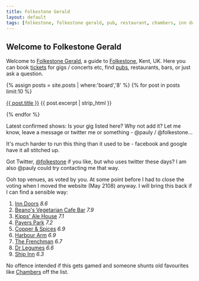 ```yaml
---
title: Folkestone Gerald
layout: default
tags: [folkestone, folkestone gerald, pub, restaurant, chambers, inn doors]
---
```


<div>
  <h2>Welcome to Folkestone Gerald</h2>

  <p>Welcome to <a class="tag" href="/wiki/folkestone+gerald">Folkestone Gerald</a>, a guide to <a class="tag" href="/">Folkestone</a>, Kent, UK. Here you can book <a class="tag" href="/wiki/tickets">tickets</a> for gigs / concerts etc, find <a class="tag" href="/wiki/pubs">pubs</a>, restaurants, bars, or just ask a question.</p>

  {% assign posts = site.posts | where:'board','8' %}
  {% for post in posts limit:10 %}
    <p><a title="{{ post.date | date_to_string }}" href="{{ site.baseurl }}{{ post.url }}">{{ post.title }}</a> {{ post.excerpt | strip_html }}</p>
  {% endfor %}

  Latest confirmed shows:
  Is your gig listed here? Why not add it? Let me know, leave a message or twitter me or something - @pauly / @folkestone...

  <p>It's much harder to run this thing than it used to be - facebook and google have it all stitched up.</p>

  <p>Got Twitter, <a href="https://twitter.com/folkestone">@folkestone</a> if you like, but who uses twitter these days? I am also @pauly could try contacting me that way.</p>

  <p>Ooh top venues, as voted by you. At some point before I had to close the voting when I moved the website (May 2108) anyway. I will bring this back if I can find a sensible way:</p>

  <ol>
    <li><span itemscope itemtype="http://schema.org/AggregateRating"><span itemprop="itemReviewed" itemscope itemtype="http://schema.org/Place"><a itemprop="url" class="venue:26407 map" href="/v/26407" title="96 Sandgate High Street, Sandgate, Kent, CT20 3BY"><span itemprop="name">Inn Doors</span></a> <meta itemprop="address" content="96 Sandgate High Street, Sandgate, Kent, CT20 3BY" /></span><em class="rate rate:venue:8.6">8.6<meta itemprop="ratingValue" content="8.6" /><meta itemprop="reviewCount" content="1" /><meta itemprop="bestRating" content="10" /><meta itemprop="worstRating" content="0" /></em></span></li>
    <li><span itemscope itemtype="http://schema.org/AggregateRating"><span itemprop="itemReviewed" itemscope itemtype="http://schema.org/Place"><a itemprop="url" class="venue:12743 map" href="/v/12743" title="43 Tontine Street, Folkestone, Kent CT20"><span itemprop="name">Beano's Vegetarian Cafe Bar</span></a> <meta itemprop="address" content="43 Tontine Street, Folkestone, Kent CT20" /></span><em class="rate rate:venue:7.9">7.9<meta itemprop="ratingValue" content="7.9" /><meta itemprop="reviewCount" content="1" /><meta itemprop="bestRating" content="10" /><meta itemprop="worstRating" content="0" /></em></span></li>
    <li><span itemscope itemtype="http://schema.org/AggregateRating"><span itemprop="itemReviewed" itemscope itemtype="http://schema.org/Place"><a itemprop="url" class="venue:12943 map" href="/v/12943" title="15 The Old High Street, Folkestone, Kent CT20 1AT"><span itemprop="name">Kipps' Ale House</span></a> <meta itemprop="address" content="15 The Old High Street, Folkestone, Kent CT20 1AT" /></span><em class="rate rate:venue:7.1">7.1<meta itemprop="ratingValue" content="7.1" /><meta itemprop="reviewCount" content="1" /><meta itemprop="bestRating" content="10" /><meta itemprop="worstRating" content="0" /></em></span> </li>
    <li><span itemscope itemtype="http://schema.org/AggregateRating"><span itemprop="itemReviewed" itemscope itemtype="http://schema.org/Place"><a itemprop="url" class="venue:12966 map" href="/v/12966" title="Payers Park, Folkestone, Kent CT20, UK"><span itemprop="name">Payers Park</span></a> <meta itemprop="address" content="Payers Park, Folkestone, Kent CT20, UK" /></span><em class="rate rate:venue:7.2">7.2<meta itemprop="ratingValue" content="7.2" /><meta itemprop="reviewCount" content="1" /><meta itemprop="bestRating" content="10" /><meta itemprop="worstRating" content="0" /></em></span></li>
      <li><span itemscope itemtype="http://schema.org/AggregateRating"><span itemprop="itemReviewed" itemscope itemtype="http://schema.org/Place"><a itemprop="url" class="venue:13310 map" href="/v/13310" title="Ground Floor Business Premises, 14 Bouverie Road West, Folkestone, CT20 2SZ"><span itemprop="name">Copper & Spices</span></a> <meta itemprop="address" content="Ground Floor Business Premises, 14 Bouverie Road West, Folkestone, CT20 2SZ" /></span><em class="rate rate:venue:6.9">6.9<meta itemprop="ratingValue" content="6.9" /><meta itemprop="reviewCount" content="1" /><meta itemprop="bestRating" content="10" /><meta itemprop="worstRating" content="0" /></em></span></li>
    <li><span itemscope itemtype="http://schema.org/AggregateRating"><span itemprop="itemReviewed" itemscope itemtype="http://schema.org/Place"><a itemprop="url" class="venue:26408 map" href="/v/26408" title="Folkestone Harbour, Folkestone, Kent"><span itemprop="name">Harbour Arm</span></a> <meta itemprop="address" content="Folkestone Harbour, Folkestone, Kent" /></span><em class="rate rate:venue:6.9">6.9<meta itemprop="ratingValue" content="6.9" /><meta itemprop="reviewCount" content="1" /><meta itemprop="bestRating" content="10" /><meta itemprop="worstRating" content="0" /></em></span></li>
    <li><span itemscope itemtype="http://schema.org/AggregateRating"><span itemprop="itemReviewed" itemscope itemtype="http://schema.org/Place"><a itemprop="url" class="venue:1701 map" href="/v/1701" title="Christchurch Road, Folkestone, Kent CT20 2SX"><span itemprop="name">The Frenchman</span></a> <meta itemprop="address" content="Christchurch Road, Folkestone, Kent CT20 2SX" /></span><em class="rate rate:venue:6.7">6.7<meta itemprop="ratingValue" content="6.7" /><meta itemprop="reviewCount" content="1" /><meta itemprop="bestRating" content="10" /><meta itemprop="worstRating" content="0" /></em></span></li>
    <li><span itemscope itemtype="http://schema.org/AggregateRating"><span itemprop="itemReviewed" itemscope itemtype="http://schema.org/Place"><a itemprop="url" class="venue:26402 map" href="/v/26402" title="Harbour Arm, Folkestone Harbour, Folkestone, Kent"><span itemprop="name">Dr Legumes</span></a> <meta itemprop="address" content="Harbour Arm, Folkestone Harbour, Folkestone, Kent" /></span><em class="rate rate:venue:6.6">6.6<meta itemprop="ratingValue" content="6.6" /><meta itemprop="reviewCount" content="1" /><meta itemprop="bestRating" content="10" /><meta itemprop="worstRating" content="0" /></em></span></li>
    <li><span itemscope itemtype="http://schema.org/AggregateRating"><span itemprop="itemReviewed" itemscope itemtype="http://schema.org/Place"><a itemprop="url" class="venue:1988 map" href="/v/1988" title="65 Sandgate High Street, Sandgate, Kent, CT20 3AH"><span itemprop="name">Ship Inn</span></a> <meta itemprop="address" content="65 Sandgate High Street, Sandgate, Kent, CT20 3AH" /></span><em class="rate rate:venue:6.3">6.3<meta itemprop="ratingValue" content="6.3" /><meta itemprop="reviewCount" content="1" /><meta itemprop="bestRating" content="10" /><meta itemprop="worstRating" content="0" /></em></span></li>
  </ol>
  <p>No offence intended if this gets gamed and someone shunts old favourites like <a class="tag" href="/v/4/Chambers">Chambers</a> off the list.</p>
</div>
